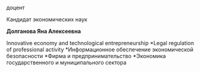 доцент

Кандидат экономических наук

**Долганова Яна Алексеевна**

Innovative economy and technological entrepreneurship
	*Legal regulation of professional activity
	*Информационное обеспечение экономической безопасности
	*Фирма и предпринимательство
	*Экономика государственного и муниципального сектора